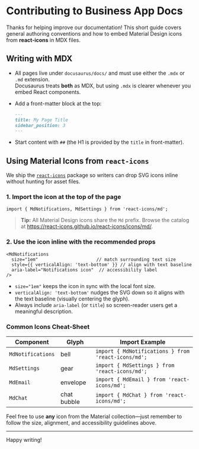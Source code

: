 # Contributing to Business App Docs

Thanks for helping improve our documentation! This short guide covers general authoring conventions and how to embed Material Design icons from **react-icons** in MDX files.

## Writing with MDX

- All pages live under `docusaurus/docs/` and must use either the `.mdx` or `.md` extension.  
  Docusaurus treats **both** as MDX, but using `.mdx` is clearer whenever you embed React components.
- Add a front-matter block at the top:

  ```md
  ---
  title: My Page Title
  sidebar_position: 3
  ---
  ```

- Start content with `##` (the H1 is provided by the `title` in front-matter).

## Using Material Icons from `react-icons`

We ship the [`react-icons`](https://react-icons.github.io/react-icons/) package so writers can drop SVG icons inline without hunting for asset files.

### 1. Import the icon at the top of the page

```mdx
import { MdNotifications, MdSettings } from 'react-icons/md';
```

> **Tip:** All Material Design icons share the `Md` prefix.  Browse the catalog at <https://react-icons.github.io/react-icons/icons/md/>.

### 2. Use the icon inline with the recommended props

```mdx
<MdNotifications
  size="1em"                      // match surrounding text size
  style={{ verticalAlign: 'text-bottom' }} // align with text baseline
  aria-label="Notifications icon"  // accessibility label
/>
```

- `size="1em"` keeps the icon in sync with the local font size.
- `verticalAlign: 'text-bottom'` nudges the SVG down so it aligns with the text baseline (visually centering the glyph).
- Always include `aria-label` (or `title`) so screen-reader users get a meaningful description.

### Common Icons Cheat-Sheet

| Component | Glyph | Import Example |
|-----------|-------|----------------|
| `MdNotifications` | bell | `import { MdNotifications } from 'react-icons/md';` |
| `MdSettings` | gear | `import { MdSettings } from 'react-icons/md';` |
| `MdEmail` | envelope | `import { MdEmail } from 'react-icons/md';` |
| `MdChat` | chat bubble | `import { MdChat } from 'react-icons/md';` |

Feel free to use **any** icon from the Material collection—just remember to follow the size, alignment, and accessibility guidelines above.

---

Happy writing!
